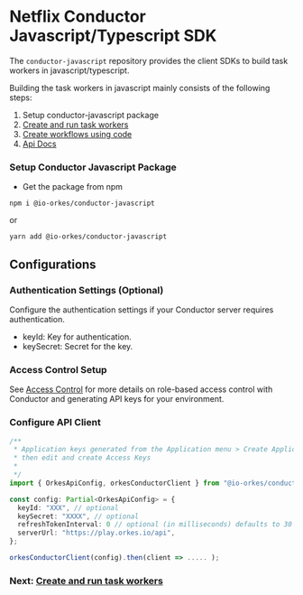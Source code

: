 # Netflix Conductor Javascript/Typescript SDK

The `conductor-javascript` repository provides the client SDKs to build task workers in javascript/typescript.

Building the task workers in javascript mainly consists of the following steps:

1. Setup conductor-javascript package
2. [Create and run task workers](workers_sdk.md)
3. [Create workflows using code](workflow_sdk.md)
4. [Api Docs](docs/api/README.md)
   
### Setup Conductor Javascript Package

* Get the package from npm

```shell
npm i @io-orkes/conductor-javascript
```
or

```shell
yarn add @io-orkes/conductor-javascript
```

## Configurations

### Authentication Settings (Optional)
Configure the authentication settings if your Conductor server requires authentication.
* keyId: Key for authentication.
* keySecret: Secret for the key.

### Access Control Setup
See [Access Control](https://orkes.io/content/docs/getting-started/concepts/access-control) for more details on role-based access control with Conductor and generating API keys for your environment.

### Configure API Client

```typescript
/**
 * Application keys generated from the Application menu > Create Application
 * then edit and create Access Keys
 *
 */
import { OrkesApiConfig, orkesConductorClient } from "@io-orkes/conductor-javascript";

const config: Partial<OrkesApiConfig> = {
  keyId: "XXX", // optional
  keySecret: "XXXX", // optional
  refreshTokenInterval: 0 // optional (in milliseconds) defaults to 30 minutes (30 * 60 * 1000). 0 no refresh
  serverUrl: "https://play.orkes.io/api",
};

orkesConductorClient(config).then(client => ..... );

```

### Next: [Create and run task workers](workers_sdk.md)
